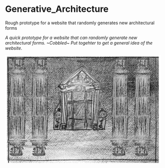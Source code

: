 # Generative_Architecture
Rough prototype for a website that randomly generates new architectural forms

*A quick prototype for a website that can randomly generate new architectural forms. ~Cobbled~ Put togehter to get a general idea of the website.*

![Screenshot of website](https://github.com/Elliot-KG/Generative_Architecture/blob/main/img/Generative_Arch_Screenshot.png?raw=true)
